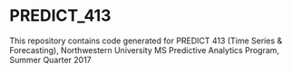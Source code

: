 # PREDICT_413
This repository contains code generated for PREDICT 413 (Time Series &amp; Forecasting), Northwestern University MS Predictive Analytics Program, Summer Quarter 2017
